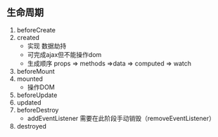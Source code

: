 ## 生命周期
1. beforeCreate
2. created
   - 实现 数据劫持
   - 可完成ajax但不能操作dom
   - 生成顺序 props => methods =>data => computed => watch
3. beforeMount
4. mounted
   - 操作DOM
5. beforeUpdate
6. updated
7. beforeDestroy
   - addEventListener 需要在此阶段手动销毁（removeEventListener）
8. destroyed
